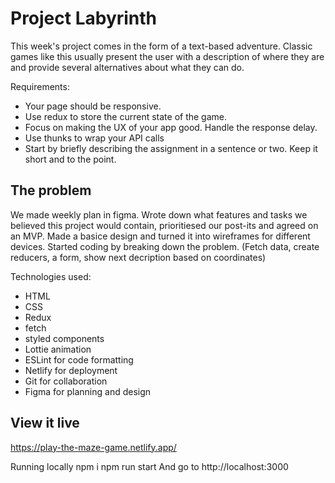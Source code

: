 # Project Labyrinth

This week's project comes in the form of a text-based adventure. Classic games like this usually present the user with a description of where they are and provide several alternatives about what they can do.

Requirements:

* Your page should be responsive.
* Use redux to store the current state of the game.
* Focus on making the UX of your app good. Handle the response delay.
* Use thunks to wrap your API calls
* Start by briefly describing the assignment in a sentence or two. Keep it short and to the point.

## The problem

We made weekly plan in figma. Wrote down what features and tasks we believed this project would contain, prioritiesed our post-its and agreed on an MVP. Made a basice design and turned it into wireframes for different devices. Started coding by breaking down the problem. (Fetch data, create reducers, a form, show next decription based on coordinates)

Technologies used:
* HTML
* CSS
* Redux
* fetch
* styled components
* Lottie animation
* ESLint for code formatting
* Netlify for deployment
* Git for collaboration
* Figma for planning and design

## View it live

https://play-the-maze-game.netlify.app/

Running locally
npm i
npm run start
And go to http://localhost:3000
